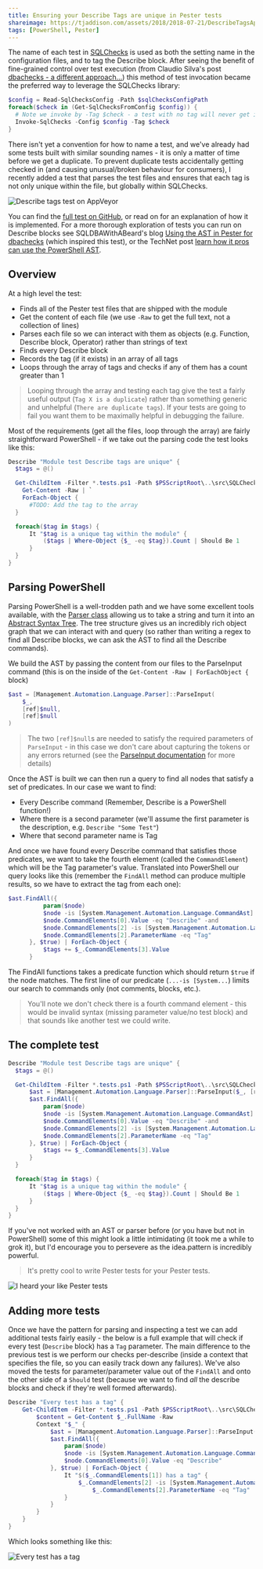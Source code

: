 ```yaml
---
title: Ensuring your Describe Tags are unique in Pester tests
shareimage: https://tjaddison.com/assets/2018/2018-07-21/DescribeTagsAppVeyor.png
tags: [PowerShell, Pester]
---
```


The name of each test in [SQLChecks] is used as both the setting name in the configuration files, and to tag the Describe block. After seeing the benefit of fine-grained control over test execution (from Claudio Silva's post [dbachecks - a different approach...]) this method of test invocation became the preferred way to leverage the SQLChecks library:

```powershell
$config = Read-SqlChecksConfig -Path $sqlChecksConfigPath
foreach($check in (Get-SqlChecksFromConfig $config)) {
  # Note we invoke by -Tag $check - a test with no tag will never get invoked
  Invoke-SqlChecks -Config $config -Tag $check
}
```

There isn't yet a convention for how to name a test, and we've already had some tests built with similar sounding names - it is only a matter of time before we get a duplicate. To prevent duplicate tests accidentally getting checked in (and causing unusual/broken behaviour for consumers), I recently added a test that parses the test files and ensures that each tag is not only unique within the file, but globally within SQLChecks.

![Describe tags test on AppVeyor](/assets/2018/2018-07-21/DescribeTagsAppVeyor.png)

You can find the [full test on GitHub][tag uniqueness test on github], or read on for an explanation of how it is implemented. For a more thorough exploration of tests you can run on Describe blocks see SQLDBAWithABeard's blog [Using the AST in Pester for dbachecks]
(which inspired this test), or the TechNet post [learn how it pros can use the PowerShell AST].

<!--more-->

## Overview

At a high level the test:

- Finds all of the Pester test files that are shipped with the module
- Get the content of each file (we use `-Raw` to get the full text, not a collection of lines)
- Parses each file so we can interact with them as objects (e.g. Function, Describe block, Operator) rather than strings of text
- Finds every Describe block
- Records the tag (if it exists) in an array of all tags
- Loops through the array of tags and checks if any of them has a count greater than 1

> Looping through the array and testing each tag give the test a fairly useful output (`Tag X is a duplicate`) rather than something generic and unhelpful (`There are duplicate tags`). If your tests are going to fail you want them to be maximally helpful in debugging the failure.

Most of the requirements (get all the files, loop through the array) are fairly straightforward PowerShell - if we take out the parsing code the test looks like this:

```powershell
Describe "Module test Describe tags are unique" {
  $tags = @()

  Get-ChildItem -Filter *.tests.ps1 -Path $PSScriptRoot\..\src\SQLChecks\Tests | `
    Get-Content -Raw | `
    ForEach-Object {
      #TODO: Add the tag to the array
  }

  foreach($tag in $tags) {
      It "$tag is a unique tag within the module" {
          ($tags | Where-Object {$_ -eq $tag}).Count | Should Be 1
      }
  }
}
```

## Parsing PowerShell

Parsing PowerShell is a well-trodden path and we have some excellent tools available, with the [Parser class][parser class on msft docs] allowing us to take a string and turn it into an [Abstract Syntax Tree](AST). The tree structure gives us an incredibly rich object graph that we can interact with and query (so rather than writing a regex to find all Describe blocks, we can ask the AST to find all the Describe commands).

We build the AST by passing the content from our files to the ParseInput command (this is on the inside of the `Get-Content -Raw | ForEachObject {` block)

```powershell
$ast = [Management.Automation.Language.Parser]::ParseInput(
    $_,
    [ref]$null,
    [ref]$null
)
```

> The two `[ref]$null`s are needed to satisfy the required parameters of `ParseInput` - in this case we don't care about capturing the tokens or any errors returned (see the [ParseInput documentation] for more details)

Once the AST is built we can then run a query to find all nodes that satisfy a set of predicates. In our case we want to find:

- Every Describe command (Remember, Describe is a PowerShell function!)
- Where there is a second parameter (we'll assume the first parameter is the description, e.g. `Describe "Some Test"`)
- Where that second parameter name is Tag

And once we have found every Describe command that satisfies those predicates, we want to take the fourth element (called the `CommandElement`) which will be the Tag parameter's value. Translated into PowerShell our query looks like this (remember the `FindAll` method can produce multiple results, so we have to extract the tag from each one):

```powershell
$ast.FindAll({
          param($node)
          $node -is [System.Management.Automation.Language.CommandAst] -and
          $node.CommandElements[0].Value -eq "Describe" -and
          $node.CommandElements[2] -is [System.Management.Automation.Language.CommandParameterAst] -and
          $node.CommandElements[2].ParameterName -eq "Tag"
      }, $true) | ForEach-Object {
          $tags += $_.CommandElements[3].Value
      }
```

The FindAll functions takes a predicate function which should return `$true` if the node matches. The first line of our predicate (`...-is [System...`) limits our search to commands only (not comments, blocks, etc.).

> You'll note we don't check there is a fourth command element - this would be invalid syntax (missing parameter value/no test block) and that sounds like another test we could write.

## The complete test

```powershell
Describe "Module test Describe tags are unique" {
  $tags = @()

  Get-ChildItem -Filter *.tests.ps1 -Path $PSScriptRoot\..\src\SQLChecks\Tests | Get-Content -Raw | ForEach-Object {
      $ast = [Management.Automation.Language.Parser]::ParseInput($_, [ref]$null, [ref]$null)
      $ast.FindAll({
          param($node)
          $node -is [System.Management.Automation.Language.CommandAst] -and
          $node.CommandElements[0].Value -eq "Describe" -and
          $node.CommandElements[2] -is [System.Management.Automation.Language.CommandParameterAst] -and
          $node.CommandElements[2].ParameterName -eq "Tag"
      }, $true) | ForEach-Object {
          $tags += $_.CommandElements[3].Value
      }
  }

  foreach($tag in $tags) {
      It "$tag is a unique tag within the module" {
          ($tags | Where-Object {$_ -eq $tag}).Count | Should Be 1
      }
  }
}
```

If you've not worked with an AST or parser before (or you have but not in PowerShell) some of this might look a little intimidating (it took me a while to grok it), but I'd encourage you to persevere as the idea.pattern is incredibly powerful.

> It's pretty cool to write Pester tests for your Pester tests.

![I heard your like Pester tests](/assets/2018/2018-07-21/YoDawg.jpg)

## Adding more tests

Once we have the pattern for parsing and inspecting a test we can add additional tests fairly easily - the below is a full example that will check if every test (`Describe` block) has a `Tag` parameter. The main difference to the previous test is we perform our checks per-describe (inside a context that specifies the file, so you can easily track down any failures). We've also moved the tests for parameter/parameter value out of the `FindAll` and onto the other side of a `Should` test (because we want to find _all_ the describe blocks and check if they're well formed afterwards).

```powershell
Describe "Every test has a tag" {
    Get-ChildItem -Filter *.tests.ps1 -Path $PSScriptRoot\..\src\SQLChecks\Tests | ForEach-Object {
        $content = Get-Content $_.FullName -Raw
        Context "$_" {
            $ast = [Management.Automation.Language.Parser]::ParseInput($content, [ref]$null, [ref]$null)
            $ast.FindAll({
                param($node)
                $node -is [System.Management.Automation.Language.CommandAst] -and
                $node.CommandElements[0].Value -eq "Describe"
            }, $true) | ForEach-Object {
                It "$($_.CommandElements[1]) has a tag" {
                    $_.CommandElements[2] -is [System.Management.Automation.Language.CommandParameterAst] -and
                        $_.CommandElements[2].ParameterName -eq "Tag" | Should Be $true
                }
            }
        }
    }
}
```

Which looks something like this:

![Every test has a tag](/assets/2018/2018-07-21/EveryTestHasATag.png)

[sqlchecks]: https://github.com/taddison/SQLChecks
[dbachecks - a different approach...]: https://claudioessilva.eu/2018/02/22/dbachecks-a-different-approach-for-an-in-progress-and-incremental-validation/
[tag uniqueness test on github]: https://github.com/taddison/SQLChecks/blob/master/tests/SQLChecks.Module.tests.ps1
[using the ast in pester for dbachecks]: https://sqldbawithabeard.com/2018/01/15/using-the-ast-in-pester-for-dbachecks/
[learn how it pros can use the powershell ast]: https://blogs.technet.microsoft.com/heyscriptingguy/2012/09/26/learn-how-it-pros-can-use-the-powershell-ast/
[parser class on msft docs]: https://docs.microsoft.com/en-us/dotnet/api/system.management.automation.language.parser?view=powershellsdk-1.1.0
[abstract syntax tree]: https://en.wikipedia.org/wiki/Abstract_syntax_tree
[parseinput documentation]: https://docs.microsoft.com/en-us/dotnet/api/system.management.automation.language.parser.parseinput?view=powershellsdk-1.1.0
